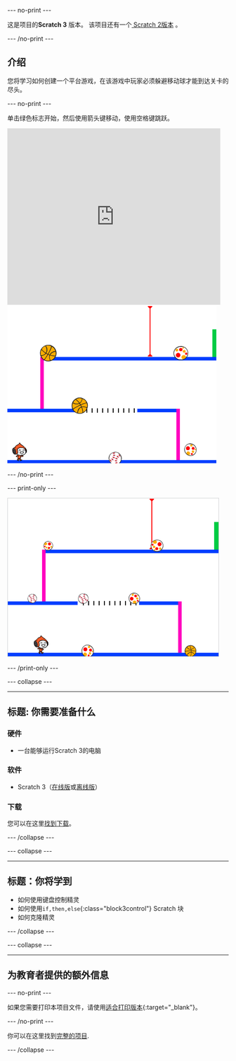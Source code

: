 \--- no-print \---

这是项目的**Scratch 3** 版本。 该项目还有一个[ Scratch 2版本](https://projects.raspberrypi.org/en/projects/dodgeball-scratch2) 。

\--- /no-print \---

## 介绍

您将学习如何创建一个平台游戏，在该游戏中玩家必须躲避移动球才能到达关卡的尽头。

\--- no-print \---

单击绿色标志开始，然后使用箭头键移动，使用<kbd>空格</kbd>键跳跃。

<div class="scratch-preview">
  <iframe allowtransparency="true" width="485" height="402" src="https://scratch.mit.edu/projects/embed/251809924/?autostart=false" frameborder="0" scrolling="no"></iframe>
  <img src="images/dodge-final.png">
</div>

\--- /no-print \---

\--- print-only \---

![玩躲避球游戏](images/dodgeball-showcase.png)

\--- /print-only \---

\--- collapse \---

* * *

## 标题: 你需要准备什么

### 硬件

+ 一台能够运行Scratch 3的电脑

### 软件

+ Scratch 3（[在线版](https://scratch.mit.edu/projects/editor/)或[离线版](https://scratch.mit.edu/download/)）

### 下载

您可以在这里[找到下载](http://rpf.io/p/en/dodgeball-go)。

\--- /collapse \---

\--- collapse \---

* * *

## 标题：你将学到

+ 如何使用键盘控制精灵
+ 如何使用`if,then,else`{:class="block3control"} Scratch 块
+ 如何克隆精灵

\--- /collapse \---

\--- collapse \---

* * *

## 为教育者提供的额外信息

\--- no-print \---

如果您需要打印本项目文件，请使用[适合打印版本](https://projects.raspberrypi.org/en/projects/dodgeball/print){:target="_blank"}。

\--- /no-print \---

你可以在这里找到[完整的项目](http://rpf.io/p/en/dodgeball-get).

\--- /collapse \---